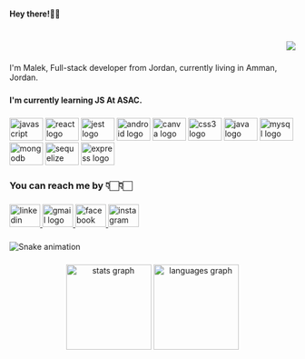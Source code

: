 <h4 align="left">Hey there!👋🏻</h4>

###

<br clear="both">

<div align="right">
  <img src="https://visitor-badge.laobi.icu/badge?page_id=MalekJamal.MalekJamal&"  />
</div>

###

<p align="left">I'm Malek, Full-stack developer from  Jordan, currently living in  Amman, Jordan.</p>

###

<h4 align="left">I'm currently learning JS At ASAC.</h4>

###

<div align="left">
  <img src="https://cdn.jsdelivr.net/gh/devicons/devicon/icons/javascript/javascript-plain.svg" height="40" width="59" alt="javascript logo"  />
  <img src="https://cdn.jsdelivr.net/gh/devicons/devicon/icons/react/react-original-wordmark.svg" height="40" width="59" alt="react logo"  />
  <img src="https://cdn.jsdelivr.net/gh/devicons/devicon/icons/jest/jest-plain.svg" height="40" width="59" alt="jest logo"  />
  <img src="https://cdn.jsdelivr.net/gh/devicons/devicon/icons/android/android-original-wordmark.svg" height="40" width="59" alt="android logo"  />
  <img src="https://cdn.jsdelivr.net/gh/devicons/devicon/icons/canva/canva-original.svg" height="40" width="59" alt="canva logo"  />
  <img src="https://cdn.jsdelivr.net/gh/devicons/devicon/icons/css3/css3-original.svg" height="40" width="59" alt="css3 logo"  />
  <img src="https://cdn.jsdelivr.net/gh/devicons/devicon/icons/java/java-original.svg" height="40" width="59" alt="java logo"  />
  <img src="https://cdn.jsdelivr.net/gh/devicons/devicon/icons/mysql/mysql-original-wordmark.svg" height="40" width="59" alt="mysql logo"  />
  <img src="https://cdn.jsdelivr.net/gh/devicons/devicon/icons/mongodb/mongodb-original-wordmark.svg" height="40" width="59" alt="mongodb logo"  />
  <img src="https://cdn.jsdelivr.net/gh/devicons/devicon/icons/sequelize/sequelize-original-wordmark.svg" height="40" width="59" alt="sequelize logo"  />
  <img src="https://cdn.jsdelivr.net/gh/devicons/devicon/icons/express/express-original.svg" height="40" width="59" alt="express logo"  />
</div>

###

<h3 align="left">You can reach me by 👇🏻👇🏻</h3>

###

<div align="left">
  <a href="https://www.linkedin.com/in/malek-hamdan-3b39a8225/" target="_blank">
    <img src="https://raw.githubusercontent.com/maurodesouza/profile-readme-generator/master/src/assets/icons/social/linkedin/default.svg" width="54" height="40" alt="linkedin logo"  />
  </a>
  <a href="malekhamdan82@gmail.com" target="_blank">
    <img src="https://raw.githubusercontent.com/maurodesouza/profile-readme-generator/master/src/assets/icons/social/gmail/default.svg" width="54" height="40" alt="gmail logo"  />
  </a>
  <a href="https://www.facebook.com/malek.khabbas/" target="_blank">
    <img src="https://raw.githubusercontent.com/maurodesouza/profile-readme-generator/master/src/assets/icons/social/facebook/default.svg" width="54" height="40" alt="facebook logo"  />
  </a>
  <a href="https://www.instagram.com/malek_jamal9/" target="_blank">
    <img src="https://raw.githubusercontent.com/maurodesouza/profile-readme-generator/master/src/assets/icons/social/instagram/default.svg" width="54" height="40" alt="instagram logo"  />
  </a>
</div>

###

<img href="https://raw.githubusercontent.com/MalekJamal/MalekJamal/blob/output/snake.svg" alt="Snake animation" />

###

<div align="center">
  <img src="https://github-readme-stats.vercel.app/api?hide_title=false&hide_rank=false&show_icons=true&include_all_commits=true&count_private=true&disable_animations=false&theme=dracula&locale=en&hide_border=false&username=MalekJamal" height="150" alt="stats graph"  />
  <img src="https://github-readme-stats.vercel.app/api/top-langs?locale=en&hide_title=false&layout=compact&card_width=320&langs_count=5&theme=dracula&hide_border=false&username=MalekJamal" height="150" alt="languages graph"  />
</div>

###
